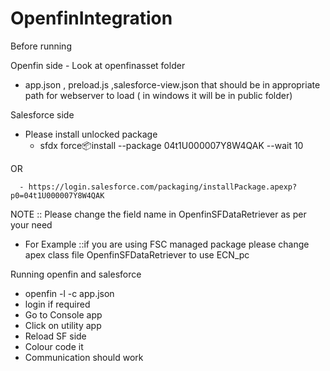 # OpenfinIntegration
Before running 
 

Openfin side - Look at openfinasset folder 
  -  app.json , preload.js ,salesforce-view.json that should be in appropriate path for webserver to load ( in windows it will be in public folder) 
 
  
 Salesforce side 
  -  Please install unlocked package 
       - sfdx force:package:install --package 04t1U000007Y8W4QAK --wait 10
       
   OR 
   
      - https://login.salesforce.com/packaging/installPackage.apexp?p0=04t1U000007Y8W4QAK

NOTE ::  Please change the field name in OpenfinSFDataRetriever as per your need 
  - For Example ::if you are using FSC managed package please change apex class file OpenfinSFDataRetriever to use ECN_pc 
  
  
Running openfin and salesforce
 - openfin  -l -c app.json
  - login if required 
   - Go to Console app 
   - Click on utility app
   - Reload SF side 
   - Colour code it 
   - Communication should work 
   
